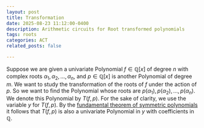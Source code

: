 ```yaml
---
layout: post
title: Transformation
date: 2025-08-23 11:12:00-0400
description: Arithmetic circuits for Root transformed polynomials
tags: roots
categories: ACT
related_posts: false

---
```

Suppose we are given a univariate Polynomial $f\in \mathbb{Q}[x]$ of
degree $n$ with complex roots $\alpha_1, \alpha_2, \ldots, \alpha_n$,
and $p\in \mathbb{Q}[x]$ is another Polynomial of degree $m$. We want to
study the transformation of the roots of $f$ under the action of $p$. So
we want to find the Polynomial whose roots are
$p(\alpha_1), p(\alpha_2), \ldots, p(\alpha_n)$. We denote this
Polynomial by $T(f,p)$. For the sake of clarity, we use the variable $y$
for $T(f,p)$. By the [fundamental theorem of symmetric
polynomials](https://en.wikipedia.org/wiki/Elementary_symmetric_polynomial#Fundamental_theorem_of_symmetric_polynomials)
it follows that $T(f,p)$ is also a univariate Polynomial in $y$ with
coefficients in $\mathbb{Q}$.
